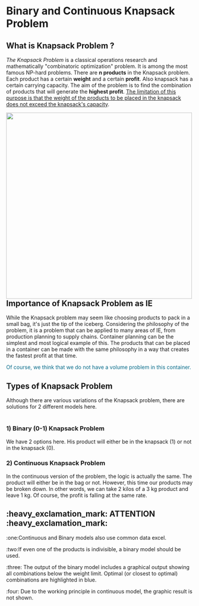<h1> Binary and Continuous Knapsack Problem</h1>
<h2> What is Knapsack Problem ?</h2>
<p><I>The Knapsack Problem</I> is a classical operations research and mathematically "combinatoric optimization" problem. It is among the most famous NP-hard problems. There are <B>n products</B> in the Knapsack problem. Each product has a certain <B>weight</B> and a certain <B>profit</B>. Also knapsack has a certain carrying capacity. The aim of the problem is to find the combination of products that will generate the <B>highest profit</B>. <U>The limitation of this purpose is that the weight of the products to be placed in the knapsack does not exceed the knapsack's capacity</U>.</p>
<img align="left" width="500" height="500" src="https://upload.wikimedia.org/wikipedia/commons/f/fd/Knapsack.svg"><br>
<h2> Importance of Knapsack Problem as IE</h2>
<p>While the Knapsack problem may seem like choosing products to pack in a small bag, it's just the tip of the iceberg. Considering the philosophy of the problem, it is a problem that can be applied to many areas of IE, from production planning to supply chains. Container planning can be the simplest and most logical example of this. The products that can be placed in a container can be made with the same philosophy in a way that creates the fastest profit at that time.</p>
<font color=#056a89>Of course, we think that we do not have a volume problem in this container.</font>
<h2> Types of Knapsack Problem</h2>
Although there are various variations of the Knapsack problem, there are solutions for 2 different models here.<br><br>
<h3> 1) Binary (0-1) Knapsack Problem</h3>
We have 2 options here. His product will either be in the knapsack (1) or not in the knapsack (0).
<h3> 2) Continuous Knapsack Problem</h3>
In the continuous version of the problem, the logic is actually the same. The product will either be in the bag or not. However, this time our products may be broken down. In other words, we can take 2 kilos of a 3 kg product and leave 1 kg. Of course, the profit is falling at the same rate.<br>
<h2>:heavy_exclamation_mark: ATTENTION :heavy_exclamation_mark:</h2> 
<p> :one:Continuous and Binary models also use common data excel.</p>
<p> :two:If even one of the products is indivisible, a binary model should be used.</p>
<p> :three: The output of the binary model includes a graphical output showing all combinations below the weight limit. Optimal (or closest to optimal) combinations are highlighted in blue.</p>
<p> :four: Due to the working principle in continuous model, the graphic result is not shown.</p>
